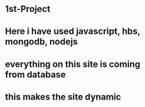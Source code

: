 # 1st-Project
# Here i have used javascript, hbs, mongodb, nodejs
# everything on this site is coming from database
# this makes the site dynamic
